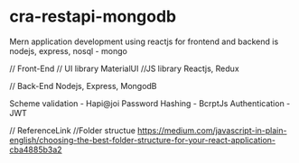 # cra-restapi-mongodb
Mern application development using reactjs for frontend and backend is nodejs, express, nosql - mongo

// Front-End
// UI library
MaterialUI
//JS library
Reactjs, Redux

// Back-End
Nodejs, Express, MongodB

Scheme validation - Hapi@joi
Password Hashing - BcrptJs
Authentication - JWT


// ReferenceLink
 //Folder structue
  https://medium.com/javascript-in-plain-english/choosing-the-best-folder-structure-for-your-react-application-cba4885b3a2